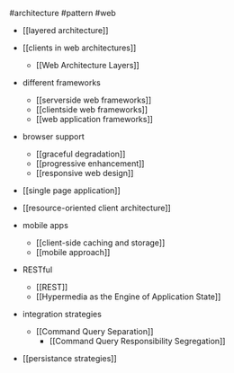 #architecture #pattern #web 

- [[layered architecture]]

- [[clients in web architectures]]
	- [[Web Architecture Layers]]

- different frameworks
	- [[serverside web frameworks]]
	- [[clientside web frameworks]]
	- [[web application frameworks]]

- browser support
	- [[graceful degradation]]
	- [[progressive enhancement]]
	- [[responsive web design]]

- [[single page application]]

- [[resource-oriented client architecture]]

- mobile apps
	- [[client-side caching and storage]]
	- [[mobile approach]]

- RESTful
	- [[REST]]
	- [[Hypermedia as the Engine of Application State]]

- integration strategies
	- [[Command Query Separation]]
		- [[Command Query Responsibility Segregation]]

- [[persistance strategies]]